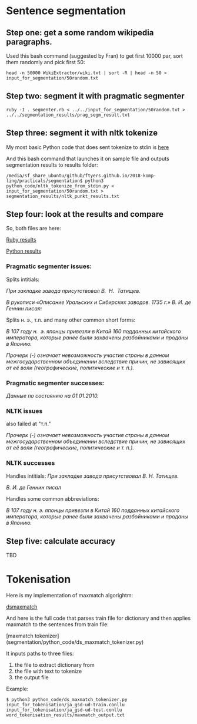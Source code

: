 # Sentence segmentation

## Step one: get a some random wikipedia paragraphs. 

Used this bash command (suggested by Fran) to get first 10000 par, sort them randomly and pick first 50:

`head -n 50000 WikiExtractor/wiki.txt | sort -R | head -n 50 >  input_for_segmentation/50random.txt`

## Step two: segment it with pragmatic segmenter

`ruby -I . segmenter.rb < ../../input_for_segmentation/50random.txt > ../../segmentation_results/prag_segm_result.txt`


## Step three: segment it with nltk tokenize

My most basic Python code that does sent tokenize to stdin is [here](segmentation/python_code/nltk_tokenize_from_stdin.py)

And this bash command that launches it on sample file and outputs segmentation results to results folder:

`/media/sf_share_ubuntu/github/ftyers.github.io/2018-komp-ling/practicals/segmentation$ python3 python_code/nltk_tokenize_from_stdin.py < input_for_segmentation/50random.txt > segmentation_results/nltk_punkt_results.txt`

## Step four: look at the results and compare

So, both files are here: 

[Ruby results](segmentation/segmentation_results/prag_segm_result.txt)

[Python results](segmentation/segmentation_results/nltk_punkt_results.txt)

### Pragmatic segmenter issues:
Splits intitials:

*При закладке завода присутствовал В.
 Н.
 Татищев.*

*В рукописи «Описание Уральских и Сибирских заводов. 1735 г.» В.
И.
де Геннин писал:*

Splits  н. э., т.п. and many other common short forms:

*В 107 году н.
 э.
японцы привезли в Китай 160 подданных китайского императора, которые ранее были захвачены разбойниками и проданы в Японию.*

*Прочерк (-) означает невозможность участия страны в данном межгосударственном объединении вследствие причин, не зависящих от её воли (географические, политические и т.
п.).*

### Pragmatic segmenter successes:
*Данные по состоянию на 01.01.2010.*


### NLTK issues

also failed at "т.п."

*Прочерк (-) означает невозможность участия страны в данном межгосударственном объединении вследствие причин, не зависящих от её воли (географические, политические и т.
п.).*

### NLTK successes

Handles intitials:
*При закладке завода присутствовал В. Н. Татищев.*

*В. И. де Геннин писал*

Handles some common abbreviations:

*В 107 году н. э. японцы привезли в Китай 160 подданных китайского императора, которые ранее были захвачены разбойниками и проданы в Японию.*


## Step five: calculate accuracy

TBD

# Tokenisation

Here is my implementation of maxmatch algorightm:

[dsmaxmatch](segmentation/python_code/ds_maxmatch.py)

And here is the full code that parses train file for dictionary and then applies maxmatch to the sentences from train file:

[maxmatch tokenizer] (segmentation/python_code/ds_maxmatch_tokenizer.py)


It inputs paths to three files:

1. the file to extract dictionary from
2. the file with text to tokenize
3. the output file

Example:

`$ python3 python_code/ds_maxmatch_tokenizer.py input_for_tokenisation/ja_gsd-ud-train.conllu input_for_tokenisation/ja_gsd-ud-test.conllu word_tokenisation_results/maxmatch_output.txt`

